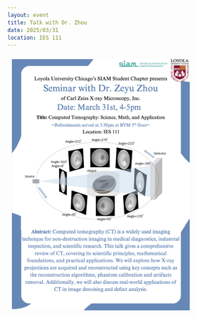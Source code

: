 ```yaml
---
layout: event 
title: Talk with Dr. Zhou
date: 2025/03/31
location: IES 111
---
```


<img src="/assets/Event6_pic1.png" width="400" style="padding: 10px; display: block;">
